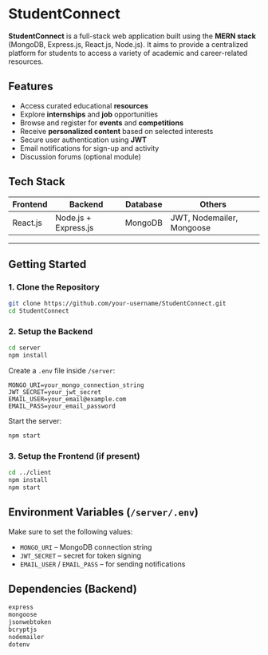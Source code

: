 # StudentConnect

**StudentConnect** is a full-stack web application built using the **MERN stack** (MongoDB, Express.js, React.js, Node.js). It aims to provide a centralized platform for students to access a variety of academic and career-related resources.


## Features

- Access curated educational **resources**
- Explore **internships** and **job** opportunities
- Browse and register for **events** and **competitions**
- Receive **personalized content** based on selected interests
- Secure user authentication using **JWT**
- Email notifications for sign-up and activity
- Discussion forums (optional module)


## Tech Stack

| Frontend        | Backend              | Database       | Others                     |
|-----------------|----------------------|----------------|----------------------------|
| React.js        | Node.js + Express.js | MongoDB        | JWT, Nodemailer, Mongoose  |




---

## Getting Started

### 1. Clone the Repository

```bash
git clone https://github.com/your-username/StudentConnect.git
cd StudentConnect
````

### 2. Setup the Backend

```bash
cd server
npm install
```

Create a `.env` file inside `/server`:

```env
MONGO_URI=your_mongo_connection_string
JWT_SECRET=your_jwt_secret
EMAIL_USER=your_email@example.com
EMAIL_PASS=your_email_password
```

Start the server:

```bash
npm start
```

### 3. Setup the Frontend (if present)

```bash
cd ../client
npm install
npm start
```


## Environment Variables (`/server/.env`)

Make sure to set the following values:

* `MONGO_URI` – MongoDB connection string
* `JWT_SECRET` – secret for token signing
* `EMAIL_USER` / `EMAIL_PASS` – for sending notifications


## Dependencies (Backend)

```bash
express
mongoose
jsonwebtoken
bcryptjs
nodemailer
dotenv
```


